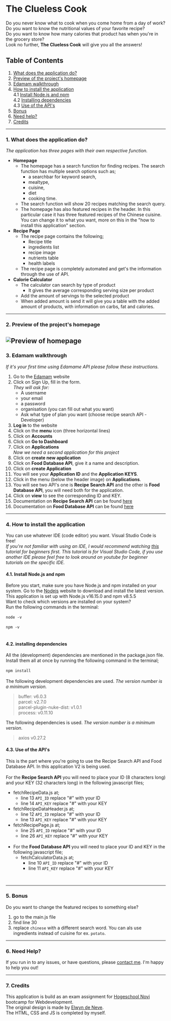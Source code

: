 # The Clueless Cook

Do you never know what to cook when you come home from a day of work?  <br/>
Do you want to know the nutritional values of your favorite recipe? <br/>
Do you want to know how many calories that product has when you're in the grocery store?<br/>
Look no further, **The Clueless Cook** will give you all the answers! 

## Table of Contents

1. [What does the application do?](#section-1)
2. [Preview of the project's homepage](#section-2)
3. [Edamam walkthrough](#section-3)
4. [How to install the application](#section-4)<br/>
   4.1 [Install Node.js and npm](#section-4-a)<br/>
   4.2 [Installing dependencies](#section-4-b)<br/>
   4.3 [Use of the API's](#section-4-c)<br/>
5. [Bonus](#section-5)
6. [Need help?](#section-6)
7. [Credits](section-7)
---

### 1. <a name="section-1">What does the application do?</a>
_The application has three pages with their own respective function._

* **Homepage**
  * The homepage has a search function for finding recipes. The search function has multiple search options such as;<br/>
    * a searchbar for keyword search,
    * mealtype, 
    * cuisine, 
    * diet
    * cooking time. <br/>
  * The search function will show 20 recipes matching the search query.
  * The homepage has also featured recipes in the header. In this particular case it has three featured recipes of the Chinese cuisine. You can change it to what you want, more on this in the "how to install this application" section.
* **Recipe Page**
  * The recipe page contains the following;<br/>
    * Recipe title
    * ingredients list
    * recipe image
    * nutrients table
    * health labels
  * The recipe page is completely automated and get's the information through the use of API.
* **Calorie Calculator**
  * The calculator can search by type of product
    * It gives the average corresponding serving size per product
  * Add the amount of servings to the selected product
  * When added amount is send it will give you a table with the added amount of products, with information on carbs, fat and calories.
---
### 2. <a name="section-2">Preview of the project's homepage</a>
![Preview of homepage](assets/images/homepage-example.png)
---
### 3. <a name="section-3">Edamam walkthrough</a>
_If it's your first time using Edamame API please follow these instructions._
1. Go to the [Edamam](https://developer.edamam.com) website
2. Click on Sign Up, fill in the form.<br/>
  _They will ask for:_
   * A username
   * your email
   * a password
   * organisation (you can fill out what you want)
   * Ask what type of plan you want (choose recipe search API -Developer)
3. **Log in** to the website
4. Click on the **menu** icon (three horizontal lines) 
5. Click on **Accounts**
6. Click on **Go to Dashboard**
7. Click on **Applications**<br/>
_Now we need a second application for this project_
8. Click on **create new application**
9. Click on **Food Database API**, give it a name and description. 
10. Click on **create Application**
11. You will see your **Application ID** and the **Application KEYS**.
12. Click in the menu (below the header image) on **Applications**.
13. You will see two API's one is **Recipe Search API** and the other is **Food Database API**, you will need both for the application.
14. Click on **view** to see the corresponding ID and KEY.
15. Documentation on **Recipe Search API** can be found [here](https://developer.edamam.com/edamam-docs-recipe-api)
16. Documentation on **Food Database API** can be found [here](https://developer.edamam.com/food-database-api-docs)
---
### 4. <a name="section-4">How to install the application</a>
You can use whatever IDE (code editor) you want. Visual Studio Code is free!<br/>
_If you're not familiar with using an IDE, I would recommend watching [this](https://www.youtube.com/watch?v=VqCgcpAypFQ) tutorial for beginners first. This tutorial is for Visual Studio Code, if you use another IDE please feel free to look around on youtube for beginner tutorials on the specific IDE._
#### 4.1. <a name="section-4-a">Install Node.js and npm</a><br/>
   Before you start, make sure you have Node.js and npm installed on your system. Go to the [Nodejs](https://nodejs.org/en/download/) website to download and install the latest version.<br/>
   This application is set up with Node.js v16.15.0 and npm v8.5.5<br/>
   Want to check which versions are installed on your system?<br/>
   Run the following commands in the terminal:<br/>
<br/>
   `node -v`<br/>
   <br/>
   `npm -v`<br/>
   <br/>
   
#### 4.2. <a name="section-4-b">installing dependencies</a>
All the (development) dependencies are mentioned in the package.json file. Install them all at once by running the following command in the terminal;<br/>
<br/>
`npm install`<br/>
<br/>
The following development dependencies are used. _The version number is a minimum version._

> buffer: v6.0.3<br/>
> parcel: v2.7.0<br/>
> parcel-plugin-nuke-dist: v1.0.1<br/>
> process: v0.11.10<br/>

The following dependencies is used. _The version number is a minimum version._

> axios v0.27.2

#### 4.3. <a name="section-4-c">Use of the API's</a>
This is the part where you're going to use the Recipe Search API and Food Database API. In this application V2 is being used.<br/>
<br/>
For the **Recipe Search API** you will need to place your ID (8 characters long) and your KEY (32 characters long) in the following javascript files;<br/>
* fetchRecipeData.js at;
  * line 13 `API_ID` replace "#" with your ID
  * line 14 `API_KEY` replace "#" with your KEY
* fetchRecipeDataHeader.js at;
  * line 12 `API_ID` replace "#" with your ID
  * line 13 `API_KEY` replace "#" with your KEY
* fetchRecipePage.js at;
  * line 25 `API_ID` replace "#" with your ID
  * line 26 `API_KEY` replace "#" with your KEY
  <br/><br/>
* For the **Food Database API** you will need to place your ID and KEY in the following javascript file;<br/>
   * fetchCalculatorData.js at;
     * line 10 `API_ID` replace "#" with your ID
     * line 11 `API_KEY` replace "#" with your KEY
<br/>
     
---

### 5. <a name="section-5">Bonus</a>
Do you want to change the featured recipes to something else? 
1. go to the main.js file
2. find line 30
3. replace `chinese` with a different search word. You can als use ingredients instead of cuisine for ex. `potato`.
---

### 6. <a name="section-6">Need Help?</a>
If you run in to any issues, or have questions, please [contact me](https://github.com/NostromosTeaCup). I'm happy to help you out! 

---

### 7. <a name="section-7">Credits</a>

This application is build as an exam assignment for [Hogeschool Novi](https://github.com/hogeschoolnovi/) bootcamp for Webdevelopment.<br/>
The original design is made by [Elwyn de Neve](https://github.com/elwyn-de-neve/).<br/>
The HTML, CSS and JS is completed by myself.